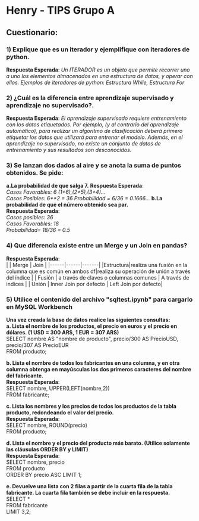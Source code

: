 # Henry - TIPS Grupo A

## **Cuestionario**:
### **1) Explique que es un iterador y ejemplifique con iteradores de python.**  
__Respuesta Esperada__:   _Un ITERADOR es un objeto que permite recorrer uno a uno los elementos almacenados en una estructura de datos, y operar con ellos. Ejemplos de iteradores de python: Estructura While, Estructura For_ 

### **2) ¿Cuál es la diferencia entre aprendizaje supervisado y aprendizaje no supervisado?.**
__Respuesta Esperada__:   _El aprendizaje supervisado requiere entrenamiento con los datos etiquetados. Por ejemplo, (y al contrario del aprendizaje automático), para realizar un algoritmo de clasificación deberá primero etiquetar los datos que utilizará para entrenar el modelo. Además, en el aprendizaje no supervisado, no existe un conjunto de datos de entrenamiento y sus resultados son desconocidos._
 

### **3) Se lanzan dos dados al aire y se anota la suma de puntos obtenidos. Se pide:**  
**a.La probabilidad de que salga 7.**
__Respuesta Esperada__:  
_Casos Favorables: 6 (1+6),(2+5),(3+4)..._  
_Casos Posibles: 6**2 = 36_
_Probabilidad = 6/36 = 0.1666..._
**b.La probabilidad de que el número obtenido sea par.**  
__Respuesta Esperada__:  
_Casos posibles: 36_  
_Casos Favorables: 18_  
_Probabilidad= 18/36 = 0.5_

### **4) Que diferencia existe entre un Merge y un Join en pandas?**  
__Respuesta Esperada__:  
|  | Merge | Join |
|------|------|-------|
|Estructura|realiza una fusión en la columna que es común en ambos df|realiza su operación de unión a través del índice |
| Fusión | a través de claves o columnas comunes | A través de indices |
| Unión  | Inner Join por defecto  | Left Join por defecto|


### **5) Utilice el contenido del archivo "sqltest.ipynb" para cargarlo en MySQL Workbench**  
**Una vez creada la base de datos realice las siguientes consultas:**  
**a. Lista el nombre de los productos, el precio en euros y el precio en dólares. (1 USD = 300 ARS, 1 EUR = 307 ARS)**  
SELECT nombre AS "nombre de producto", precio/300 AS PrecioUSD, precio/307 AS PrecioEUR   
FROM producto;  
  
  
**b. Lista el nombre de todos los fabricantes en una columna, y en otra columna obtenga en mayúsculas los dos primeros caracteres del nombre del**  **fabricante.**  
__Respuesta Esperada__:  
SELECT nombre, UPPER(LEFT(nombre,2))  
FROM fabricante;  


**c. Lista los nombres y los precios de todos los productos de la tabla producto, redondeando el valor del precio.**  
__Respuesta Esperada__:  
SELECT nombre, ROUND(precio)   
FROM producto;  

 
**d. Lista el nombre y el precio del producto más barato. (Utilice solamente las cláusulas ORDER BY y LIMIT)**    
__Respuesta Esperada__:     
SELECT nombre, precio   
FROM producto   
ORDER BY precio ASC LIMIT 1;

**e. Devuelve una lista con 2 filas a partir de la cuarta fila de la tabla fabricante. La cuarta fila también se debe incluir en la respuesta.**  
SELECT *   
FROM fabricante  
LIMIT 3,2;
